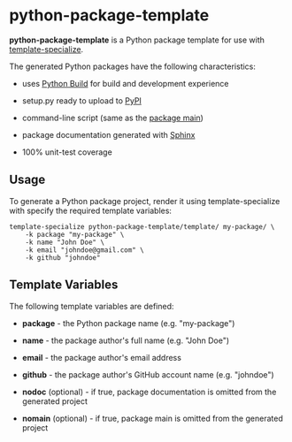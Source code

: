 # python-package-template

**python-package-template** is a Python package template for use with
[template-specialize](https://pypi.org/project/template-specialize/).

The generated Python packages have the following characteristics:

- uses [Python Build](https://github.com/craigahobbs/python-build#readme) for build and development experience

- setup.py ready to upload to [PyPI](https://pypi.org/)

- command-line script (same as the [package main](https://docs.python.org/3/library/__main__.html))

- package documentation generated with [Sphinx](https://pypi.org/project/Sphinx/)

- 100% unit-test coverage


## Usage

To generate a Python package project, render it using template-specialize with specify the required template variables:

```
template-specialize python-package-template/template/ my-package/ \
    -k package "my-package" \
    -k name "John Doe" \
    -k email "johndoe@gmail.com" \
    -k github "johndoe"
```


## Template Variables

The following template variables are defined:

- **package** - the Python package name (e.g. "my-package")

- **name** - the package author's full name (e.g. "John Doe")

- **email** - the package author's email address

- **github** - the package author's GitHub account name (e.g. "johndoe")

- **nodoc** (optional) - if true, package documentation is omitted from the generated project

- **nomain** (optional) - if true, package main is omitted from the generated project
